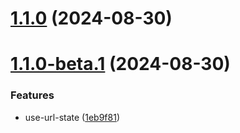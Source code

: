 # [1.1.0](https://github.com/hemengke1997/ahooks-x/compare/v1.1.0-beta.1...v1.1.0) (2024-08-30)



# [1.1.0-beta.1](https://github.com/hemengke1997/ahooks-x/compare/1eb9f818b8883e7e65db89df01f9d7fb4a3416a0...v1.1.0-beta.1) (2024-08-30)


### Features

* use-url-state ([1eb9f81](https://github.com/hemengke1997/ahooks-x/commit/1eb9f818b8883e7e65db89df01f9d7fb4a3416a0))



